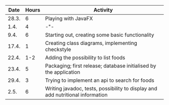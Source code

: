 Date | Hours | Activity
-----|-------|---------
28.3.| 6 | Playing with JavaFX
1.4.| 4 | -"-
9.4.| 6 | Starting out, creating some basic functionality
17.4.| 1 | Creating class diagrams, implementing checkstyle
22.4.| 1-2 | Adding the possibility to list foods
23.4.| 5 | Packaging; first release; database initialised by the application
29.4.| 3 | Trying to implement an api to search for foods
2.5. | 6 | Writing javadoc, tests, possibility to display and add nutritional information
